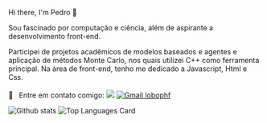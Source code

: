 Hi there, I'm Pedro :wave:

Sou fascinado por computação e ciência, além de aspirante a desenvolvimento front-end.

Participei de projetos acadêmicos de modelos baseados e agentes e aplicação de métodos Monte Carlo, nos quais utilizei C++ como ferramenta principal. Na área de front-end, tenho me dedicado a Javascript, Html e Css.
<br/>  <br/> :email: &nbsp; Entre em contato comigo: [![](https://img.shields.io/badge/-lobophf-blue?style=flat-square&logo=Linkedin&logoColor=white&link=www.linkedin.com/in/lobophf)](https://www.linkedin.com/in/lobophf/)
[![Gmail lobophf](https://img.shields.io/badge/-lobophf@gmail.com-c14438?style=flat-square&logo=Gmail&logoColor=white&link=mailto:lobophf@gmail.com)](mailto:lobophf@gmail.com)


![Github stats](https://github-readme-stats.vercel.app/api?username=lobophf&theme=vue&show_icons=true&count_private=true)
![Top Languages Card](https://github-readme-stats.vercel.app/api/top-langs/?username=lobophf)
